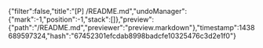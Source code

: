 {"filter":false,"title":"[P] /README.md","undoManager":{"mark":-1,"position":-1,"stack":[]},"preview":{"path":"/README.md","previewer":"preview.markdown"},"timestamp":1438689597324,"hash":"67452301efcdab8998badcfe10325476c3d2e1f0"}